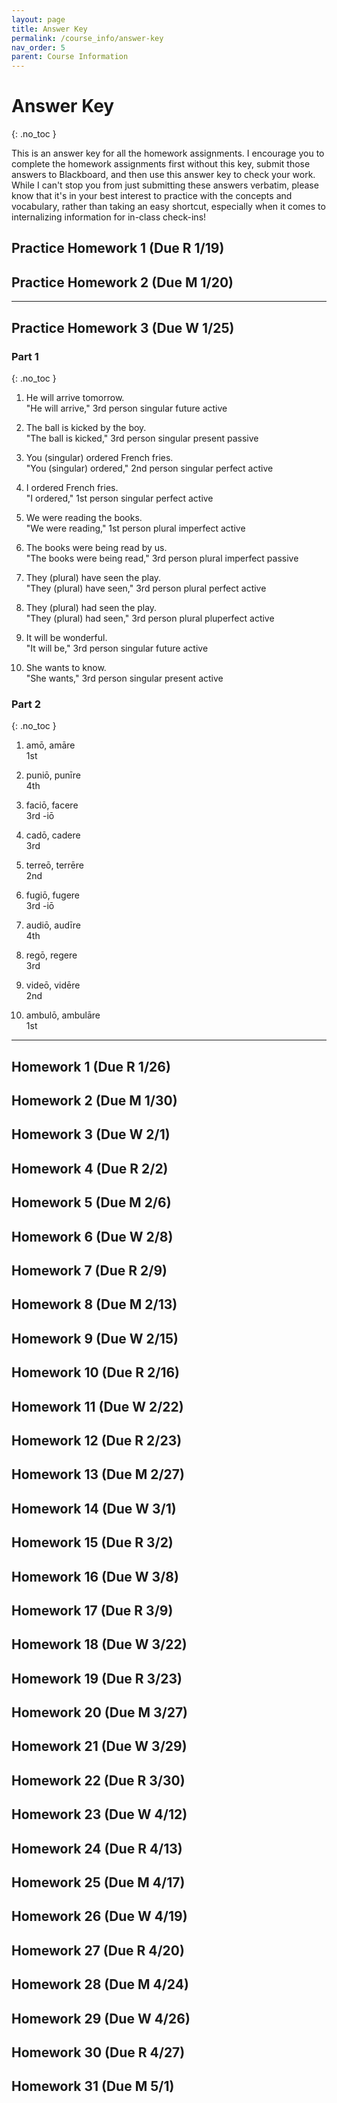```yaml
---
layout: page
title: Answer Key
permalink: /course_info/answer-key
nav_order: 5
parent: Course Information
---
```


# Answer Key
{: .no_toc }

This is an answer key for all the homework assignments. I encourage you to complete the homework assignments first without this key, submit those answers to Blackboard, and then use this answer key to check your work. While I can't stop you from just submitting these answers verbatim, please know that it's in your best interest to practice with the concepts and vocabulary, rather than taking an easy shortcut, especially when it comes to internalizing information for in-class check-ins!

## Practice Homework 1 (Due R 1/19)
## Practice Homework 2 (Due M 1/20)

***

## Practice Homework 3 (Due W 1/25)

### Part 1
{: .no_toc }

1. He will arrive tomorrow.  
"He will arrive," 3rd person singular future active

2. The ball is kicked by the boy.  
"The ball is kicked," 3rd person singular present passive

3. You (singular) ordered French fries.  
"You (singular) ordered," 2nd person singular perfect active

4. I ordered French fries.  
"I ordered," 1st person singular perfect active

5. We were reading the books.  
"We were reading," 1st person plural imperfect active

6. The books were being read by us.  
"The books were being read," 3rd person plural imperfect passive

7. They (plural) have seen the play.  
"They (plural) have seen," 3rd person plural perfect active

8. They (plural) had seen the play.  
"They (plural) had seen," 3rd person plural pluperfect active

9. It will be wonderful.  
"It will be," 3rd person singular future active

10. She wants to know.  
"She wants," 3rd person singular present active

### Part 2
{: .no_toc }

1. amō, amāre  
1st

2. puniō, punīre  
4th 

3. faciō, facere  
3rd -iō

4. cadō, cadere  
3rd

5. terreō, terrēre  
2nd

6. fugiō, fugere  
3rd -iō

7. audiō, audīre  
4th

8. regō, regere  
3rd

9. videō, vidēre  
2nd

10. ambulō, ambulāre  
1st

***

## Homework 1 (Due R 1/26)
## Homework 2 (Due M 1/30)
## Homework 3 (Due W 2/1)
## Homework 4 (Due R 2/2)
## Homework 5 (Due M 2/6)
## Homework 6 (Due W 2/8)
## Homework 7 (Due R 2/9)
## Homework 8 (Due M 2/13)
## Homework 9 (Due W 2/15)
## Homework 10 (Due R 2/16)
## Homework 11 (Due W 2/22)
## Homework 12 (Due R 2/23)
## Homework 13 (Due M 2/27)
## Homework 14 (Due W 3/1)
## Homework 15 (Due R 3/2)
## Homework 16 (Due W 3/8)
## Homework 17 (Due R 3/9)
## Homework 18 (Due W 3/22)
## Homework 19 (Due R 3/23)
## Homework 20 (Due M 3/27)
## Homework 21 (Due W 3/29)
## Homework 22 (Due R 3/30)
## Homework 23 (Due W 4/12)
## Homework 24 (Due R 4/13)
## Homework 25 (Due M 4/17)
## Homework 26 (Due W 4/19)
## Homework 27 (Due R 4/20)
## Homework 28 (Due M 4/24)
## Homework 29 (Due W 4/26)
## Homework 30 (Due R 4/27)
## Homework 31 (Due M 5/1)